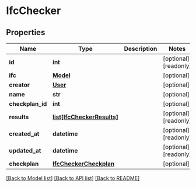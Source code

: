 # IfcChecker

## Properties
Name | Type | Description | Notes
------------ | ------------- | ------------- | -------------
**id** | **int** |  | [optional] [readonly] 
**ifc** | [**Model**](Model.md) |  | [optional] 
**creator** | [**User**](User.md) |  | [optional] 
**name** | **str** |  | [optional] 
**checkplan_id** | **int** |  | [optional] 
**results** | [**list[IfcCheckerResults]**](IfcCheckerResults.md) |  | [optional] [readonly] 
**created_at** | **datetime** |  | [optional] [readonly] 
**updated_at** | **datetime** |  | [optional] [readonly] 
**checkplan** | [**IfcCheckerCheckplan**](IfcCheckerCheckplan.md) |  | [optional] 

[[Back to Model list]](../README.md#documentation-for-models) [[Back to API list]](../README.md#documentation-for-api-endpoints) [[Back to README]](../README.md)


